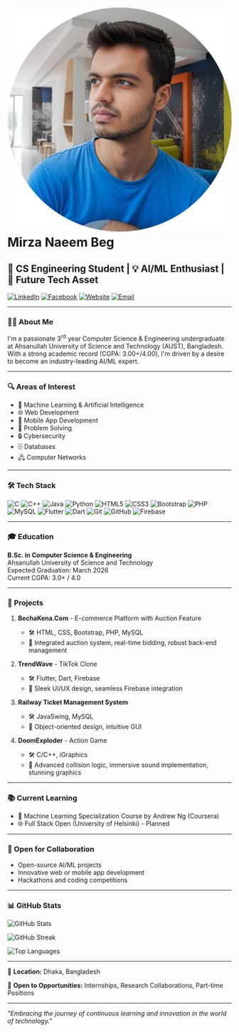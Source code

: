 # <img src="pro.png"> Mirza Naeem Beg
## 🚀 CS Engineering Student | 💡 AI/ML Enthusiast | 🔮 Future Tech Asset

[![LinkedIn](https://img.shields.io/badge/LinkedIn-0077B5?style=for-the-badge&logo=linkedin&logoColor=white)](https://www.linkedin.com/in/mirza-naeem-beg/)
[![Facebook](https://img.shields.io/badge/Facebook-1877F2?style=for-the-badge&logo=facebook&logoColor=white)](https://www.facebook.com/mrnimblenaeem/)
[![Website](https://img.shields.io/badge/Website-FF7139?style=for-the-badge&logo=Firefox-Browser&logoColor=white)](https://naeembeg.github.io)
[![Email](https://img.shields.io/badge/Email-D14836?style=for-the-badge&logo=gmail&logoColor=white)](mailto:mirzanaeem278@gmail.com)

---

### 👨‍🎓 About Me

I'm a passionate 3<sup>rd</sup> year Computer Science & Engineering undergraduate at Ahsanullah University of Science and Technology (AUST), Bangladesh. With a strong academic record (CGPA: 3.00+/4.00), I'm driven by a desire to become an industry-leading AI/ML expert.

---

### 🔍 Areas of Interest

- 🤖 Machine Learning & Artificial Intelligence
- 🌐 Web Development
- 📱 Mobile App Development
- 🧠 Problem Solving
- 🔒 Cybersecurity
- 🗄️ Databases
- 🖧 Computer Networks

---

### 🛠 Tech Stack

![C](https://img.shields.io/badge/c-%2300599C.svg?style=for-the-badge&logo=c&logoColor=white)
![C++](https://img.shields.io/badge/c++-%2300599C.svg?style=for-the-badge&logo=c%2B%2B&logoColor=white)
![Java](https://img.shields.io/badge/java-%23ED8B00.svg?style=for-the-badge&logo=openjdk&logoColor=white)
![Python](https://img.shields.io/badge/python-3670A0?style=for-the-badge&logo=python&logoColor=ffdd54)
![HTML5](https://img.shields.io/badge/html5-%23E34F26.svg?style=for-the-badge&logo=html5&logoColor=white)
![CSS3](https://img.shields.io/badge/css3-%231572B6.svg?style=for-the-badge&logo=css3&logoColor=white)
![Bootstrap](https://img.shields.io/badge/bootstrap-%23563D7C.svg?style=for-the-badge&logo=bootstrap&logoColor=white)
![PHP](https://img.shields.io/badge/php-%23777BB4.svg?style=for-the-badge&logo=php&logoColor=white)
![MySQL](https://img.shields.io/badge/mysql-4479A1.svg?style=for-the-badge&logo=mysql&logoColor=white)
![Flutter](https://img.shields.io/badge/Flutter-%2302569B.svg?style=for-the-badge&logo=Flutter&logoColor=white)
![Dart](https://img.shields.io/badge/dart-%230175C2.svg?style=for-the-badge&logo=dart&logoColor=white)
![Git](https://img.shields.io/badge/git-%23F05033.svg?style=for-the-badge&logo=git&logoColor=white)
![GitHub](https://img.shields.io/badge/github-%23121011.svg?style=for-the-badge&logo=github&logoColor=white)
![Firebase](https://img.shields.io/badge/firebase-%23039BE5.svg?style=for-the-badge&logo=firebase)

---

### 🎓 Education

**B.Sc. in Computer Science & Engineering**  
Ahsanullah University of Science and Technology  
Expected Graduation: March 2026  
Current CGPA: 3.0+ / 4.0

---

### 🚀 Projects

1. **BechaKena.Com** - E-commerce Platform with Auction Feature
   - 🛠 HTML, CSS, Bootstrap, PHP, MySQL
   - 🌟 Integrated auction system, real-time bidding, robust back-end management

2. **TrendWave** - TikTok Clone
   - 🛠 Flutter, Dart, Firebase
   - 🌟 Sleek UI/UX design, seamless Firebase integration

3. **Railway Ticket Management System**
   - 🛠 JavaSwing, MySQL
   - 🌟 Object-oriented design, intuitive GUI

4. **DoomExploder** - Action Game
   - 🛠 C/C++, iGraphics
   - 🌟 Advanced collision logic, immersive sound implementation, stunning graphics

---

### 📚 Current Learning

- 🧠 Machine Learning Specialization Course by Andrew Ng (Coursera)
- 🌐 Full Stack Open (University of Helsinki) - Planned

---

### 🤝 Open for Collaboration

- Open-source AI/ML projects
- Innovative web or mobile app development
- Hackathons and coding competitions

---

### 📊 GitHub Stats

![GitHub Stats](https://github-readme-stats.vercel.app/api?username=naeembeg&theme=dark&hide_border=false&include_all_commits=false&count_private=false)

![GitHub Streak](https://github-readme-streak-stats.herokuapp.com/?user=naeembeg&theme=dark&hide_border=false)

![Top Languages](https://github-readme-stats.vercel.app/api/top-langs/?username=naeembeg&theme=dark&hide_border=false&include_all_commits=false&count_private=false&layout=compact)

---

📍 **Location:** Dhaka, Bangladesh

💼 **Open to Opportunities:** Internships, Research Collaborations, Part-time Positions

---

*"Embracing the journey of continuous learning and innovation in the world of technology."*

